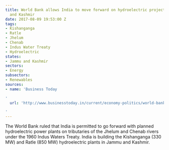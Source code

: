 ```yaml
---
title: World Bank allows India to move forward on hydroelectric projects in Jammu
  and Kashmir
date: 2017-08-09 19:53:00 Z
tags:
- Kishanganga
- Ratle
- Jhelum
- Chenab
- Indus Water Treaty
- Hydroelectric
states:
- Jammu and Kashmir
sectors:
- Energy
subsectors:
- Renewables
sources:
- name: 'Business Today

'
  url: 'http://www.businesstoday.in/current/economy-politics/world-bank-grants-india-permission-to-construct-kishanganga-ratle-projects-indus-water-treaty/story/257649.html

'
---
```


The World Bank ruled that India is permitted to go forward with planned hydroelectric power plants on tributaries of the Jhelum and Chenab rivers under the 1960 Indus Waters Treaty. India is building the Kishanganga (330 MW) and Ratle (850 MW) hydroelectric plants in Jammu and Kashmir.
